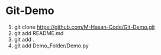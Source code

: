 # Git-Demo

1. git clone https://github.com/M-Hasan-Code/Git-Demo.git
2. git add README.md
3. git add .
4. git add Demo_Folder/Demo.py